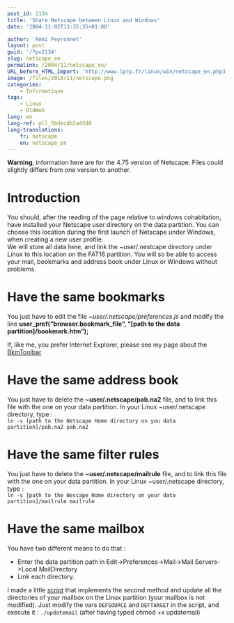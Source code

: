 ```yaml
---
post_id: 2134
title: 'Share Netscape between Linux and Windows'
date: '2004-11-02T13:35:35+01:00'

author: 'Rémi Peyronnet'
layout: post
guid: '/?p=2134'
slug: netscape_en
permalink: /2004/11/netscape_en/
URL_before_HTML_Import: 'http://www.lprp.fr/linux/win/netscape_en.php3'
image: /files/2018/11/netscape.png
categories:
    - Informatique
tags:
    - Linux
    - OldWeb
lang: en
lang-ref: pll_5bdecdb2a43d0
lang-translations:
    fr: netscape
    en: netscape_en
---
```


**Warning**, information here are for the 4.75 version of Netscape. Files could slightly differs from one version to another.

# Introduction

You should, after the reading of the page relative to windows cohabitation, have installed your Netscape user directory on the data partition. You can choose this location during the first launch of Netscape under Windows, when creating a new user profile.  
We will store all data here, and link the ~user/.nestcape directory under Linux to this location on the FAT16 partition. You will so be able to access your mail, bookmarks and address book under Linux or Windows without problems.

# Have the same bookmarks

You just have to edit the file *~user/.netscape/preferences.js* and modify the line **user\_pref(“browser.bookmark\_file”, “\[path to the data partition\]/bookmark.htm”);**

If, like me, you prefer Internet Explorer, please see my page about the [BkmToolbar](/2003/03/bkmtoolbar_en/)

# Have the same address book

You just have to delete the **~user/.netscape/pab.na2** file, and to link this file with the one on your data partition. In your Linux ~user/.netscape directory, type :  
`ln -s [path to the Netscape Home directory on you data partition]/pab.na2 pab.na2`

# Have the same filter rules

You just have to delete the **~user/.netscape/mailrule** file, and to link this file with the one on your data partition. In your Linux ~user/.netscape directory, type :  
`ln -s [path to the Nescape Home directory on your data partition]/mailrule mailrule`

# Have the same mailbox

You have two different means to do that :

- Enter the data partition path in Edit-&gt;Preferences-&gt;Mail-&gt;Mail Servers-&gt;Local MailDirectory
- Link each directory.

I made a little [script](/files/old-web/linux/win/updatemail) that implements the second method and update all the directories of your mailbox on the Linux partition (your mailbox is not modified). Just modify the vars `DEFSOURCE` and `DEFTARGET` in the script, and execute it : `./updatemail` (after having typed chmod +x updatemail)